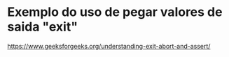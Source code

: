 # Exemplo do uso de pegar valores de saida "exit"

https://www.geeksforgeeks.org/understanding-exit-abort-and-assert/
